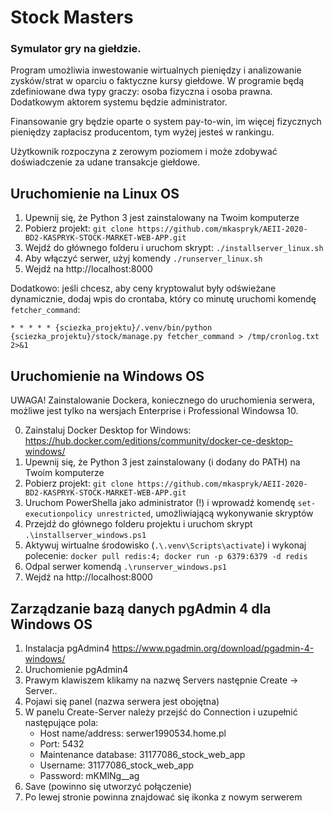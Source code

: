 # Stock Masters
### Symulator gry na giełdzie.

Program umożliwia inwestowanie wirtualnych pieniędzy i analizowanie zysków/strat w oparciu o faktyczne kursy giełdowe.
W programie będą zdefiniowane dwa typy graczy: osoba fizyczna i osoba prawna. Dodatkowym aktorem systemu będzie administrator.

Finansowanie gry będzie oparte o system pay-to-win, im więcej fizycznych pieniędzy zapłacisz producentom, tym wyżej jesteś w rankingu.

Użytkownik rozpoczyna z zerowym poziomem i może zdobywać doświadczenie za udane transakcje giełdowe.

Uruchomienie na Linux OS
------------------

1. Upewnij się, że Python 3 jest zainstalowany na Twoim komputerze
2. Pobierz projekt: `git clone https://github.com/mkaspryk/AEII-2020-BD2-KASPRYK-STOCK-MARKET-WEB-APP.git`
3. Wejdź do głównego folderu i uruchom skrypt: `./installserver_linux.sh`
4. Aby włączyć serwer, użyj komendy `./runserver_linux.sh`
5. Wejdź na http://localhost:8000

Dodatkowo: jeśli chcesz, aby ceny kryptowalut były odświeżane dynamicznie, dodaj wpis do crontaba, który co minutę uruchomi komendę `fetcher_command`:

`* * * * * {sciezka_projektu}/.venv/bin/python {sciezka_projektu}/stock/manage.py fetcher_command > /tmp/cronlog.txt 2>&1`

Uruchomienie na Windows OS
------------------
UWAGA! Zainstalowanie Dockera, koniecznego do uruchomienia serwera, możliwe jest tylko na wersjach Enterprise i Professional Windowsa 10.

0. Zainstaluj Docker Desktop for Windows: https://hub.docker.com/editions/community/docker-ce-desktop-windows/
1. Upewnij się, że Python 3 jest zainstalowany (i dodany do PATH) na Twoim komputerze
2. Pobierz projekt: `git clone https://github.com/mkaspryk/AEII-2020-BD2-KASPRYK-STOCK-MARKET-WEB-APP.git`
3. Uruchom PowerShella jako administrator (!) i wprowadź komendę `set-executionpolicy unrestricted`, umożliwiającą wykonywanie skryptów
4. Przejdź do głównego folderu projektu i uruchom skrypt `.\installserver_windows.ps1`
5. Aktywuj wirtualne środowisko (`.\.venv\Scripts\activate`) i wykonaj polecenie: `docker pull redis:4; docker run -p 6379:6379 -d redis`
6. Odpal serwer komendą `.\runserver_windows.ps1`
7. Wejdź na http://localhost:8000

Zarządzanie bazą danych pgAdmin 4 dla Windows OS
-----------------

1. Instalacja pgAdmin4 https://www.pgadmin.org/download/pgadmin-4-windows/
2. Uruchomienie pgAdmin4
3. Prawym klawiszem klikamy na nazwę Servers następnie Create -> Server..
4. Pojawi się panel (nazwa serwera jest obojętna)
5. W panelu Create-Server należy przejść do Connection i uzupełnić następujące pola:
   - Host name/address: serwer1990534.home.pl
   - Port: 5432
   - Maintenance database: 31177086_stock_web_app
   - Username: 31177086_stock_web_app
   - Password: mKMlNg__ag
6. Save (powinno się utworzyć połączenie)
7. Po lewej stronie powinna znajdować się ikonka z nowym serwerem

